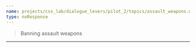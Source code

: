 ```yaml
---
name: projects/css_lab/dialogue_levers/pilot_2/topics/assault_weapons.md
type: noResponse
---
```


> Banning assault weapons

---
